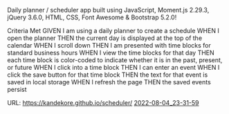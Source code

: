 Daily planner / scheduler app built using JavaScript, Moment.js 2.29.3, jQuery 3.6.0, HTML, CSS, Font Awesome & Bootstrap 5.2.0!

Criteria Met
GIVEN I am using a daily planner to create a schedule
WHEN I open the planner
THEN the current day is displayed at the top of the calendar
WHEN I scroll down
THEN I am presented with time blocks for standard business hours
WHEN I view the time blocks for that day
THEN each time block is color-coded to indicate whether it is in the past, present, or future
WHEN I click into a time block
THEN I can enter an event
WHEN I click the save button for that time block
THEN the text for that event is saved in local storage
WHEN I refresh the page
THEN the saved events persist

URL: https://kandekore.github.io/scheduler/
[2022-08-04_23-31-59](https://user-images.githubusercontent.com/41653646/182964583-f22d4943-78cb-4423-bef9-d3b3bf97a423.jpg)
